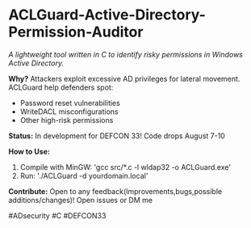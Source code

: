 # ACLGuard-Active-Directory-Permission-Auditor
_A lightweight tool written in C to identify risky permissions in Windows Active Directory._

**Why?**
Attackers exploit excessive AD privileges for lateral movement. ACLGuard help defenders spot:
- Password reset vulnerabilities
- WriteDACL misconfigurations
- Other high-risk permissions

**Status:** 
In development for DEFCON 33! 
Code drops August 7-10

**How to Use:**
1. Compile with MinGW: 'gcc src/*.c -l wldap32 -o ACLGuard.exe'
2. Run: './ACLGuard -d yourdomain.local'

**Contribute:** 
Open to any feedback(Improvements,bugs,possible additions/changes)! Open issues or DM me

#ADsecurity #C #DEFCON33
